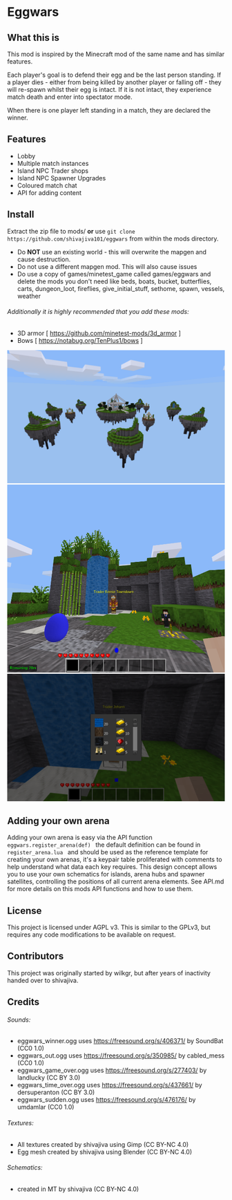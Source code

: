 # Eggwars

## What this is
This mod is inspired by the Minecraft mod of the same name and has similar features.

Each player's goal is to defend their egg and be the last person standing. If a player dies - either from being killed by another player or falling off - they will re-spawn whilst their egg is intact. If it is not intact, they experience match death and enter into spectator mode.

When there is one player left standing in a match, they are declared the winner.

## Features
* Lobby
* Multiple match instances
* Island NPC Trader shops
* Island NPC Spawner Upgrades
* Coloured match chat
* API for adding content

## Install
Extract the zip file to mods/ **or** use `git clone https://github.com/shivajiva101/eggwars` from within the mods directory.

* Do **NOT** use an existing world - this will overwrite the mapgen and cause destruction.
* Do not use a different mapgen mod. This will also cause issues
* Do use a copy of games/minetest_game called games/eggwars and delete the mods you don't need like beds, boats, bucket, butterflies, carts, dungeon_loot, fireflies, give_initial_stuff, sethome, spawn, vessels, weather

###### Additionally it is highly recommended that you add these mods:
* 3D armor [ https://github.com/minetest-mods/3d_armor ]
* Bows [ https://notabug.org/TenPlus1/bows ]

![](screenshot.png)
![](screenshot_2.png)
![](screenshot_3.png)
## Adding your own arena
Adding your own arena is easy via the API function ``eggwars.register_arena(def) ``
the default definition can be found in ``register_arena.lua `` and should be used as the reference template for creating your own arenas, it's a keypair table proliferated with comments to help understand what data each key requires. This design concept allows you to use your own schematics for islands, arena hubs and spawner satellites, controlling the positions of all current arena elements. See API.md for more details on this mods API functions and how to use them.

## License
This project is licensed under AGPL v3. This is similar to the GPLv3, but requires any code modifications to be available on request.

## Contributors
This project was originally started by wilkgr, but after years of inactivity handed over to shivajiva.

## Credits

###### Sounds:
* eggwars_winner.ogg uses https://freesound.org/s/406371/ by SoundBat  (CC0 1.0)
* eggwars_out.ogg uses https://freesound.org/s/350985/ by cabled_mess (CC0 1.0)
* eggwars_game_over.ogg uses https://freesound.org/s/277403/ by landlucky (CC BY 3.0)
* eggwars_time_over.ogg uses https://freesound.org/s/437661/ by dersuperanton (CC BY 3.0)
* eggwars_sudden.ogg uses https://freesound.org/s/476176/ by umdamlar (CC0 1.0)

###### Textures:
* All textures created by shivajiva using Gimp (CC BY-NC 4.0)
* Egg mesh created by shivajiva using Blender (CC BY-NC 4.0)

###### Schematics:
* created in MT by shivajiva (CC BY-NC 4.0)
